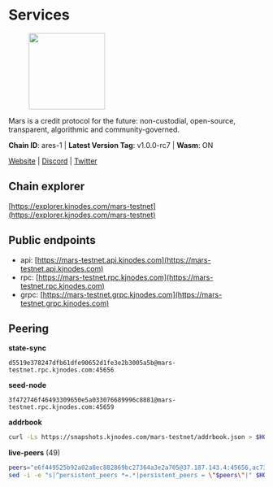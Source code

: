 # Services

<figure><img src="https://raw.githubusercontent.com/kj89/testnet_manuals/main/pingpub/logos/mars.png" width="150" alt=""><figcaption></figcaption></figure>

Mars is a credit protocol for the future: non-custodial,  open-source, transparent, algorithmic and community-governed.

**Chain ID**: ares-1 | **Latest Version Tag**: v1.0.0-rc7 | **Wasm**: ON

[Website](https://marsprotocol.io) | [Discord](https://discord.gg/marsprotocol) | [Twitter](https://twitter.com/mars_protocol)




## Chain explorer
[https://explorer.kjnodes.com/mars-testnet](https://explorer.kjnodes.com/mars-testnet)

## Public endpoints

* api: [https://mars-testnet.api.kjnodes.com](https://mars-testnet.api.kjnodes.com)
* rpc: [https://mars-testnet.rpc.kjnodes.com](https://mars-testnet.rpc.kjnodes.com)
* grpc: [https://mars-testnet.grpc.kjnodes.com](https://mars-testnet.grpc.kjnodes.com)

## Peering

**state-sync**

```text
d5519e378247dfb61dfe90652d1fe3e2b3005a5b@mars-testnet.rpc.kjnodes.com:45656
```

**seed-node**

```text
3f472746f46493309650e5a033076689996c8881@mars-testnet.rpc.kjnodes.com:45659
```

**addrbook**
```bash
curl -Ls https://snapshots.kjnodes.com/mars-testnet/addrbook.json > $HOME/.mars/config/addrbook.json
```

**live-peers** (49)
```bash
peers="e6f449525b92a02a8ec882869bc27364a3e2a705@37.187.143.4:45656,ac73f0ba9b2111a83abe35cf12b361c360ce7e24@185.219.142.32:17656,714dfd0efb57197bbcf96b1f8ce9c2cdafd84b72@185.245.183.172:39656,d5519e378247dfb61dfe90652d1fe3e2b3005a5b@65.109.68.190:45656,f1bc9d703500d54fdc2802552d2e31449028dea7@148.251.53.202:26656,13d97afdbc6150467f7ed3eff40860d82b3ec8ad@38.242.253.207:26656,14ba3b19424301a6bb58c27663a0323a81866d5d@134.122.82.186:26656,f0553f0d589675d7fa43fd484eb3d0f426129e8d@199.175.98.115:26656,cbe8b74723f5507fb12c81ac263f11eeda0f0c7b@65.109.88.178:26656,a5b29b2751482f1a19317abe2086b547d3ef14fd@49.12.216.13:60556,e26ac62d4b4339bd8863c59027583c1f9a085675@185.225.232.196:22656,a511f8a8a5ac801807417d3239a201ea7ec7d514@139.162.153.46:20656,f9855d1a7be36a228035358fc3ab7f3ce7353e5a@65.109.24.121:26656,cebe0a3be105df1c5682bfcb9692b43bed8b4378@178.208.252.54:28656,5c2a752c9b1952dbed075c56c600c3a79b58c395@178.211.139.77:27056,5bca99161a02e45e9e3fe6303728f8fd13d3d9d8@65.108.69.68:26757,e4662fe7ec1a724063fa10654da1581a722dba0b@138.2.95.245:20656,7c7f52bf26d5ec2dcc9e016c0f521e0b2fe77fcd@95.214.55.25:26656,c5a39b97f56d73185ceb904899c65ad8d1390364@199.175.98.135:26656,9e6eac82887f7422bc49651f8ffda6bfd2848f53@74.208.244.144:20656,82cc15d22f0fe447c01715d4bd3839a81b3979f9@65.21.200.54:29656,60e857fac0612d8e7eb42ed8ecc73f6dc4042f84@194.163.172.118:12656,c5c50697d6438a5201ab460f38c130aed88fd214@212.23.222.126:26656,b98a2a7d2888a63469de4854a088342ad384191a@135.181.150.171:29656,bda037d767829b86bb530e950a2b57631d0bdc0e@38.242.145.159:26656,507a0933237c68b3196e1424ba7732e8973d431a@135.181.207.193:29656,0a589d1ce953bb7acaaf5aa9002dfac36fc42649@199.175.98.136:26656,2fb0eb08adb9ea1f7965efb65974948e8c234fef@116.202.165.116:33656,e5577ecbf793ce92ce5993c4841a340a4c9db64b@65.108.204.119:46656,80acdd63b59b681d4c7d2fceea80beaa29c82d99@178.250.154.15:26456,32950fda94c19e5a37e022b48c189c24a430ffae@65.108.216.124:26656,9c55f0518b9cb5c4000a7229707f00b787003757@192.99.14.194:26656,7f21cf9379733e20978b2580892a30cb79a77acf@209.126.9.202:20656,09203a69a212cba7516c9928800fb7de4dc7b52b@159.69.138.47:33656,9cbfc4ce6f6825e31f4fa517bbe853bd98449c7b@37.187.78.201:45656,a841d3e526089172867a73b709fd14e1d9fb87bd@65.108.231.124:22656,9738dba326613b2514c0a658d884ae651d08b28e@144.91.70.120:34656,e8f573d581516235258229f4a86de34f98c0e1ad@173.212.223.170:28656,ade06676777863cb7d360852616085761a68c544@46.4.53.94:26656,14ff7bc373e6ffc6978afa3c83c811638a8553a6@85.239.243.210:26656,2f626cb709818afae893a8238946cd176748c622@170.64.188.161:20656,9683a018c2e6815b4f4f607d232d721329ae0a46@176.126.87.86:20656,e615fe1ed10a00ffc6e9911fd201cad557a60976@178.124.214.192:44656,9a2fdd0a913a07d5f975a4429725fe43a753254c@34.66.38.162:26656,931d82351a5b96a1e9838008636b98c6e6b530bc@65.108.225.158:18556,b9c1fb604f314a0b7340bdf2c44fa85ad67ed2ad@38.242.241.61:20656,7f7224da28d362569664faa0430d980982d232a5@144.126.128.215:20656,4b66ccb20f36e46b980b54f7cd96ee8c4b603a90@65.108.72.233:12656,3b10cd500cebd27e9bae5a1ee1b5e8d9095ea6e0@139.99.217.221:45656"
sed -i -e "s|^persistent_peers *=.*|persistent_peers = \"$peers\"|" $HOME/.mars/config/config.toml
```
